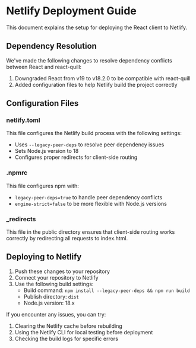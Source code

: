# Netlify Deployment Guide

This document explains the setup for deploying the React client to Netlify.

## Dependency Resolution

We've made the following changes to resolve dependency conflicts between React and react-quill:

1. Downgraded React from v19 to v18.2.0 to be compatible with react-quill
2. Added configuration files to help Netlify build the project correctly

## Configuration Files

### netlify.toml
This file configures the Netlify build process with the following settings:
- Uses `--legacy-peer-deps` to resolve peer dependency issues
- Sets Node.js version to 18
- Configures proper redirects for client-side routing

### .npmrc
This file configures npm with:
- `legacy-peer-deps=true` to handle peer dependency conflicts
- `engine-strict=false` to be more flexible with Node.js versions

### _redirects
This file in the public directory ensures that client-side routing works correctly by redirecting all requests to index.html.

## Deploying to Netlify

1. Push these changes to your repository
2. Connect your repository to Netlify
3. Use the following build settings:
   - Build command: `npm install --legacy-peer-deps && npm run build`
   - Publish directory: `dist`
   - Node.js version: 18.x

If you encounter any issues, you can try:
1. Clearing the Netlify cache before rebuilding
2. Using the Netlify CLI for local testing before deployment
3. Checking the build logs for specific errors
